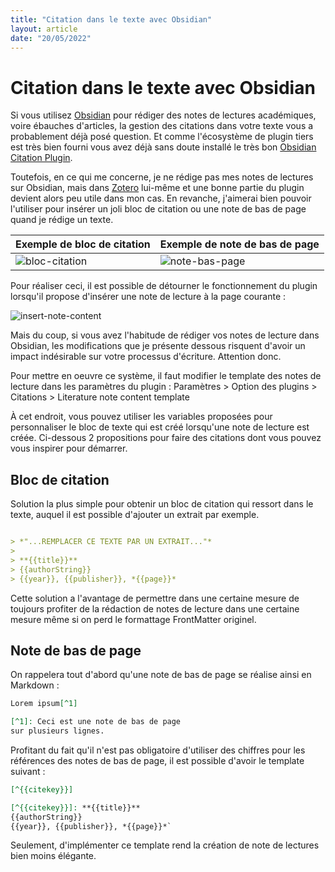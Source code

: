 ```yaml
---
title: "Citation dans le texte avec Obsidian"
layout: article
date: "20/05/2022"
---
```


# Citation dans le texte avec Obsidian
Si vous utilisez [Obsidian](https://obsidian.md) pour rédiger des notes de lectures académiques, voire ébauches d'articles, la gestion des citations dans votre texte vous a probablement déjà posé question.
Et comme l'écosystème de plugin tiers est très bien fourni vous avez déjà sans doute installé le très bon [Obsidian Citation Plugin](https://github.com/hans/obsidian-citation-plugin).

Toutefois, en ce qui me concerne, je ne rédige pas mes notes de lectures sur Obsidian, mais dans [Zotero](https://zotero.org) lui-même et une bonne partie du plugin devient alors peu utile dans mon cas. En revanche, j'aimerai bien pouvoir l'utiliser pour insérer un joli bloc de citation ou une note de bas de page quand je rédige un texte.

| Exemple de bloc de citation    | Exemple de note de bas de page       |
|--------------------------------|--------------------------------------|
|![bloc-citation](https://user-images.githubusercontent.com/5560197/169554185-46580b13-ead5-48cd-bc23-a3574718b199.png) |![note-bas-page](https://user-images.githubusercontent.com/5560197/169554182-37ad2743-9c2f-4544-83b1-23d60594ad46.png)|


Pour réaliser ceci, il est possible de détourner le fonctionnement du plugin lorsqu'il propose d'insérer une note de lecture à la page courante :

![insert-note-content](https://user-images.githubusercontent.com/5560197/169554186-c096e2b3-6155-408f-bd97-7a0748443093.png)

Mais du coup, si vous avez l'habitude de rédiger vos notes de lecture dans Obsidian, les modifications que je présente dessous risquent d'avoir un impact indésirable sur votre processus d'écriture. Attention donc.

Pour mettre en oeuvre ce système, il faut modifier le template des notes de lecture dans les paramètres du plugin : Paramètres > Option des plugins > Citations > Literature note content template

À cet endroit, vous pouvez utiliser les variables proposées pour personnaliser le bloc de texte qui est créé lorsqu'une note de lecture est créée. Ci-dessous 2 propositions pour faire des citations dont vous pouvez vous inspirer pour démarrer.

## Bloc de citation
Solution la plus simple pour obtenir un bloc de citation qui ressort dans le texte, auquel il est possible d'ajouter un extrait par exemple.

```md

> *"...REMPLACER CE TEXTE PAR UN EXTRAIT..."*
> 
> **{{title}}**
> {{authorString}}
> {{year}}, {{publisher}}, *{{page}}*
```

Cette solution a l'avantage de permettre dans une certaine mesure de toujours profiter de la rédaction de notes de lecture dans une certaine mesure même si on perd le formattage FrontMatter originel.

## Note de bas de page
On rappelera tout d'abord qu'une note de bas de page se réalise ainsi en Markdown :

```md
Lorem ipsum[^1]

[^1]: Ceci est une note de bas de page
sur plusieurs lignes. 
```

Profitant du fait qu'il n'est pas obligatoire d'utiliser des chiffres pour les références des notes de bas de page, il est possible d'avoir le template suivant :

```md
[^{{citekey}}]

[^{{citekey}}]: **{{title}}**
{{authorString}}
{{year}}, {{publisher}}, *{{page}}*`
```

Seulement, d'implémenter ce template rend la création de note de lectures bien moins élégante.
